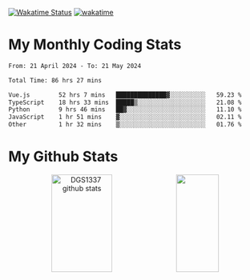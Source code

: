 [![Wakatime Status](https://github.com/noopurphalak/noopurphalak/workflows/wakatime-status-update/badge.svg)](https://github.com/noopurphalak/noopurphalak/actions/workflows/main.yml)
[![wakatime](https://wakatime.com/badge/user/80ace140-ef40-4fdd-b8ed-f3be3d2e1aea.svg)](https://wakatime.com/@80ace140-ef40-4fdd-b8ed-f3be3d2e1aea)

# My Monthly Coding Stats

<!--START_SECTION:waka-->

```txt
From: 21 April 2024 - To: 21 May 2024

Total Time: 86 hrs 27 mins

Vue.js        52 hrs 7 mins   ██████████████▓░░░░░░░░░░   59.23 %
TypeScript    18 hrs 33 mins  █████▒░░░░░░░░░░░░░░░░░░░   21.08 %
Python        9 hrs 46 mins   ██▓░░░░░░░░░░░░░░░░░░░░░░   11.10 %
JavaScript    1 hr 51 mins    ▓░░░░░░░░░░░░░░░░░░░░░░░░   02.11 %
Other         1 hr 32 mins    ▒░░░░░░░░░░░░░░░░░░░░░░░░   01.76 %
```

<!--END_SECTION:waka-->

# My Github Stats
<div style="text-align: center;">
  <img width="49%" height="195px" src="https://github-readme-stats-sigma-five.vercel.app/api?username=noopurphalak&show_icons=true&count_private=true&hide_border=true&title_color=ecf2f8&icon_color=0d1117&text_color=FFFFFF&bg_color=0d1117" alt="DGS1337 github stats" />
  <img width="41%" height="195px" src="https://github-readme-stats-sigma-five.vercel.app/api/top-langs/?username=noopurphalak&layout=compact&hide_border=true&title_color=ecf2f8&text_color=FFFFFF&bg_color=0d1117" />
</div>
